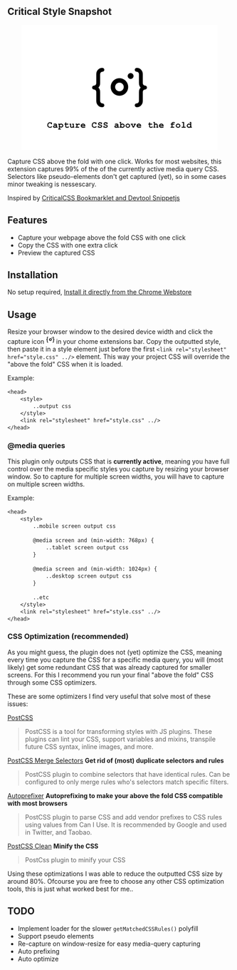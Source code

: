 ## Critical Style Snapshot

<p align="center">
    <img width="440" src="/src/promotional.png?raw=true" text-align="center">
</p>

Capture CSS above the fold with one click. Works for most websites, this extension captures 99% of the of the currently active media query CSS. Selectors like pseudo-elements don't get captured (yet), so in some cases minor tweaking is nessescary.

Inspired by [CriticalCSS Bookmarklet and Devtool Snippetjs](https://gist.github.com/PaulKinlan/6284142)

## Features
- Capture your webpage above the fold CSS with one click
- Copy the CSS with one extra click
- Preview the captured CSS

## Installation
No setup required, [Install it directly from the Chrome Webstore](https://chrome.google.com/webstore/detail/critical-snapshot/gkoeffcejdhhojognlonafnijfkcepob)

## Usage
Resize your browser window to the desired device width and click the capture icon ![icon](/src/icon19.png "icon") in your chome extensions bar. Copy the outputted style, then paste it in a style element just before the first `<link rel="stylesheet" href="style.css" ../>` element. This way your project CSS will override the "above the fold" CSS when it is loaded.

Example:
```
<head>
    <style>
        ..output css
    </style>
    <link rel="stylesheet" href="style.css" ../>
</head>
```

### @media queries

This plugin only outputs CSS that is **currently active**, meaning you have full control over the media specific styles you capture by resizing your browser window. So to capture for multiple screen widths, you will have to capture on multiple screen widths.

Example:
```
<head>
    <style>
        ..mobile screen output css

        @media screen and (min-width: 768px) {
            ..tablet screen output css    
        }

        @media screen and (min-width: 1024px) {
            ..desktop screen output css
        }

        ..etc
    </style>
    <link rel="stylesheet" href="style.css" ../>
</head>
```

### CSS Optimization (recommended)
As you might guess, the plugin does not (yet) optimize the CSS, meaning every time you capture the CSS for a specific media query, you will (most likely) get some redundant CSS that was already captured for smaller screens. For this I recommend you run your final "above the fold" CSS through some CSS optimizers.

These are some optimizers I find very useful that solve most of these issues:

[PostCSS](https://github.com/postcss/postcss)
>PostCSS is a tool for transforming styles with JS plugins. These plugins can lint your CSS, support variables and mixins, transpile future CSS syntax, inline images, and more.

[PostCSS Merge Selectors](https://github.com/georgeadamson/postcss-merge-selectors) **Get rid of (most) duplicate selectors and rules**
>PostCSS plugin to combine selectors that have identical rules. Can be configured to only merge rules who's selectors match specific filters.

[Autoprefixer](https://github.com/postcss/autoprefixer) **Autoprefixing to make your above the fold CSS compatible with most browsers**
>PostCSS plugin to parse CSS and add vendor prefixes to CSS rules using values from Can I Use. It is recommended by Google and used in Twitter, and Taobao.

[PostCSS Clean](https://github.com/leodido/postcss-clean) **Minify the CSS**
>PostCss plugin to minify your CSS

Using these optimizations I was able to reduce the outputted CSS size by around 80%. Ofcourse you are free to choose any other CSS optimization tools, this is just what worked best for me..

## TODO
- Implement loader for the slower `getMatchedCSSRules()` polyfill
- Support pseudo elements
- Re-capture on window-resize for easy media-query capturing
- Auto prefixing
- Auto optimize
